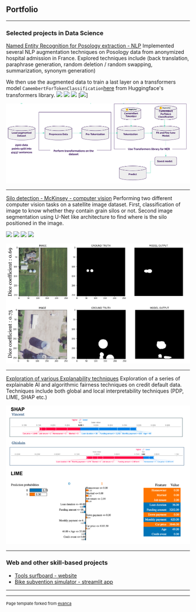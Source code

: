 ## Portfolio

---

### Selected projects in Data Science

[Named Entity Recognition for Posology extraction - NLP](/sample_page)
Implemented several NLP augmentation techniques on Posology data from anonymized hospital admission in France.
Explored techniques include (back translation, paraphrase generation, random deletion / random swapping, summarization, synonym generation)

We then use the augmented data to train a last layer on a transformers model ```CamembertForTokenClassification```[here](https://huggingface.co/camembert-base) from Huggingface's transformers library.
[![](https://img.shields.io/badge/Python-white?logo=Python)](#) [![](https://img.shields.io/badge/Jupyter-white?logo=Jupyter)](#) [![](https://img.shields.io/badge/PyTorch-white?logo=pytorch)](#) [![](https://img.shields.io/badge/HuggingFace_Transformers-white?logo=huggingface)]

<img src="images/NER.png?raw=true"/>

---
[Silo detection - McKinsey - computer vision](/pdf/sample_presentation.pdf)
Performing two different computer vision tasks on a satellite image dataset. First, classification of image to know whether they contain grain silos or not. Second image segmentation using U-Net like architecture to find where is the silo positioned in the image. 

[![](https://img.shields.io/badge/Python-white?logo=Python)](#) [![](https://img.shields.io/badge/Jupyter-white?logo=Jupyter)](#) [![](https://img.shields.io/badge/sklearn-white?logo=scikit-learn)](#) [![](https://img.shields.io/badge/PyTorch-white?logo=pytorch)](#)

<img src="images/silo.png?raw=true"/> 

---
[Exploration of various Explanability techniques](http://example.com/)
Exploration of a series of explainable AI  and algorithmic fairness techniques on credit default data. Techniques include both global and local interpretability techniques (PDP, LIME, SHAP etc.) 

<img src="images/explainability.png?raw=true"/>

---

### Web and other skill-based projects

- [Tools surfboard - website](https://martin-qvr.github.io/tools-website/)
- [Bike subvention simulator - streamlit app](https://pastel-cycles-simulateur-aides.streamlit.app/)


---



---
<p style="font-size:11px">Page template forked from <a href="https://github.com/evanca/quick-portfolio">evanca</a></p>
<!-- Remove above link if you don't want to attibute -->
